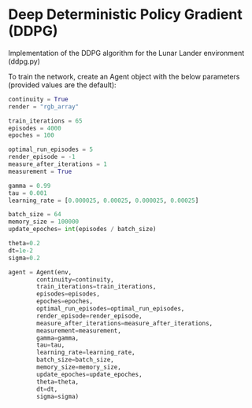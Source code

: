 # Deep Deterministic Policy Gradient (DDPG)
Implementation of the DDPG algorithm for the Lunar Lander environment (ddpg.py)

To train the network, create an Agent object with the below parameters (provided values are the default):
```python
continuity = True
render = "rgb_array"

train_iterations = 65
episodes = 4000
epoches = 100

optimal_run_episodes = 5
render_episode = -1
measure_after_iterations = 1
measurement = True

gamma = 0.99
tau = 0.001
learning_rate = [0.000025, 0.00025, 0.000025, 0.00025]

batch_size = 64
memory_size = 100000
update_epoches= int(episodes / batch_size)

theta=0.2
dt=1e-2
sigma=0.2

agent = Agent(env,
        continuity=continuity,
        train_iterations=train_iterations,
        episodes=episodes,
        epoches=epoches,
        optimal_run_episodes=optimal_run_episodes,
        render_episode=render_episode,
        measure_after_iterations=measure_after_iterations,
        measurement=measurement,
        gamma=gamma,
        tau=tau,
        learning_rate=learning_rate,
        batch_size=batch_size,
        memory_size=memory_size,
        update_epoches=update_epoches,
        theta=theta,
        dt=dt,
        sigma=sigma)
```
